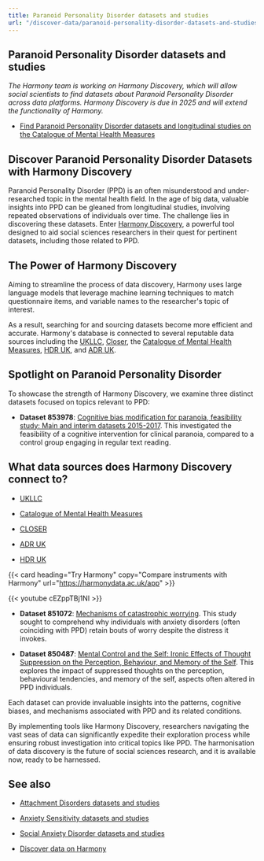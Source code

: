```yaml
---
title: Paranoid Personality Disorder datasets and studies
url: "/discover-data/paranoid-personality-disorder-datasets-and-studies"
---
```


## Paranoid Personality Disorder datasets and studies

*The Harmony team is working on Harmony Discovery, which will allow social scientists to find datasets about Paranoid Personality Disorder across data platforms. Harmony Discovery is due in 2025 and will extend the functionality of Harmony.*

* [Find Paranoid Personality Disorder datasets and longitudinal studies on the Catalogue of Mental Health Measures](https://www.cataloguementalhealth.ac.uk/?content=search&query=Topic:paranoid+personality+disorder)

## Discover Paranoid Personality Disorder Datasets with Harmony Discovery

Paranoid Personality Disorder (PPD) is an often misunderstood and under-researched topic in the mental health field. In the age of big data, valuable insights into PPD can be gleaned from longitudinal studies, involving repeated observations of individuals over time. The challenge lies in discovering these datasets. Enter [Harmony Discovery](/discovery), a powerful tool designed to aid social sciences researchers in their quest for pertinent datasets, including those related to PPD.

## The Power of Harmony Discovery

Aiming to streamline the process of data discovery, Harmony uses large language models that leverage machine learning techniques to match questionnaire items, and variable names to the researcher's topic of interest. 

As a result, searching for and sourcing datasets become more efficient and accurate. Harmony's database is connected to several reputable data sources including the [UKLLC](https://explore.ukllc.ac.uk/), [Closer](https://www.closer.ac.uk/), the [Catalogue of Mental Health Measures](https://www.cataloguementalhealth.ac.uk/), [HDR UK](https://www.hdruk.ac.uk/), and [ADR UK](https://www.adruk.org/).

## Spotlight on Paranoid Personality Disorder

To showcase the strength of Harmony Discovery, we examine three distinct datasets focused on topics relevant to PPD:

- **Dataset 853978**: [Cognitive bias modification for paranoia, feasibility study: Main and interim datasets 2015-2017](https://reshare.ukdataservice.ac.uk/853978/). This investigated the feasibility of a cognitive intervention for clinical paranoia, compared to a control group engaging in regular text reading.

## What data sources does Harmony Discovery connect to?

* [UKLLC](https://explore.ukllc.ac.uk)

* [Catalogue of Mental Health Measures](https://www.cataloguementalhealth.ac.uk/)

* [CLOSER](https://closer.ac.uk/)

* [ADR UK](https://www.adruk.org/data-access/data-catalogue/)

* [HDR UK](https://www.healthdatagateway.org/)

{{< card heading="Try Harmony" copy="Compare instruments with Harmony" url="https://harmonydata.ac.uk/app" >}}

{{< youtube cEZppTBj1NI >}}


  
- **Dataset 851072**: [Mechanisms of catastrophic worrying](https://reshare.ukdataservice.ac.uk/851072/). This study sought to comprehend why individuals with anxiety disorders (often coinciding with PPD) retain bouts of worry despite the distress it invokes.
  
- **Dataset 850487**: [Mental Control and the Self: Ironic Effects of Thought Suppression on the Perception, Behaviour, and Memory of the Self](https://reshare.ukdataservice.ac.uk/850487/). This explores the impact of suppressed thoughts on the perception, behavioural tendencies, and memory of the self, aspects often altered in PPD individuals.

Each dataset can provide invaluable insights into the patterns, cognitive biases, and mechanisms associated with PPD and its related conditions.

By implementing tools like Harmony Discovery, researchers navigating the vast seas of data can significantly expedite their exploration process while ensuring robust investigation into critical topics like PPD. The harmonisation of data discovery is the future of social sciences research, and it is available now, ready to be harnessed.

## See also

* [Attachment Disorders datasets and studies](/discover-data/attachment-disorders-datasets-and-studies)

* [Anxiety Sensitivity datasets and studies](/discover-data/anxiety-sensitivity-datasets-and-studies)

* [Social Anxiety Disorder datasets and studies](/discover-data/social-anxiety-disorder-datasets-and-studies)

* [Discover data on Harmony](/discover-data/)
